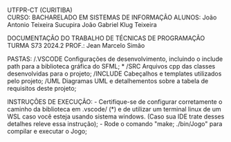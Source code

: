 UTFPR-CT (CURITIBA)</br>
CURSO:
    BACHARELADO EM SISTEMAS DE INFORMAÇÃO
ALUNOS:
    João Antonio Teixeira Sucupira
    João Gabriel Klug Teixeira
    
DOCUMENTAÇÃO DO TRABALHO DE TÉCNICAS DE PROGRAMAÇÃO TURMA S73 2024.2
PROF.: Jean Marcelo Simão

PASTAS:
    /.VSCODE
        Configurações de desenvolvimento, incluindo o include path para a biblioteca gráfica do SFML; *
    /SRC
        Arquivos cpp das classes desenvolvidas para o projeto;
    /INCLUDE
        Cabeçalhos e templates utilizados pelo projeto;
    /UML
        Diagramas UML e detalhementos sobre a tabela de requisitos deste projeto;
    
INSTRUÇÕES DE EXECUÇÃO:
    - Certifique-se de configurar corretamente o caminho da biblioteca em .vscode/ (*) e de utilizar um terminal linux de um WSL caso você esteja usando sistema windows.
    (Caso sua IDE trate desses detalhes releve essa instrução);
    - Rode o comando "make; ./bin/Jogo" para compilar e executar o Jogo;
    
